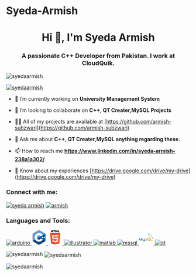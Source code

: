 # Syeda-Armish
<h1 align="center">Hi 👋, I'm Syeda Armish</h1>
<h3 align="center">A passionate C++ Developer from Pakistan. I work at CloudQuik.</h3>

<p align="left"> <img src="https://komarev.com/ghpvc/?username=syedaarmish&label=Profile%20views&color=0e75b6&style=flat" alt="syedaarmish" /> </p>

<p align="left"> <a href="https://github.com/ryo-ma/github-profile-trophy"><img src="https://github-profile-trophy.vercel.app/?username=syedaarmish" alt="syedaarmish" /></a> </p>

- 🔭 I’m currently working on **University Management System**

- 👯 I’m looking to collaborate on **C++, QT Creater,MySQL Projects**

- 👨‍💻 All of my projects are available at [https://github.com/armish-subzwari](https://github.com/armish-subzwari)

- 💬 Ask me about **C++, QT Creater,MySQL anything regarding these.**

- 📫 How to reach me **https://www.linkedin.com/in/syeda-armish-238a1a302/**

- 📄 Know about my experiences [https://drive.google.com/drive/my-drive](https://drive.google.com/drive/my-drive)

<h3 align="left">Connect with me:</h3>
<p align="left">
<a href="https://linkedin.com/in/syeda armish" target="blank"><img align="center" src="https://raw.githubusercontent.com/rahuldkjain/github-profile-readme-generator/master/src/images/icons/Social/linked-in-alt.svg" alt="syeda armish" height="30" width="40" /></a>
<a href="https://instagram.com/armish" target="blank"><img align="center" src="https://raw.githubusercontent.com/rahuldkjain/github-profile-readme-generator/master/src/images/icons/Social/instagram.svg" alt="armish" height="30" width="40" /></a>
</p>

<h3 align="left">Languages and Tools:</h3>
<p align="left"> <a href="https://www.arduino.cc/" target="_blank" rel="noreferrer"> <img src="https://cdn.worldvectorlogo.com/logos/arduino-1.svg" alt="arduino" width="40" height="40"/> </a> <a href="https://www.w3schools.com/cpp/" target="_blank" rel="noreferrer"> <img src="https://raw.githubusercontent.com/devicons/devicon/master/icons/cplusplus/cplusplus-original.svg" alt="cplusplus" width="40" height="40"/> </a> <a href="https://www.w3.org/html/" target="_blank" rel="noreferrer"> <img src="https://raw.githubusercontent.com/devicons/devicon/master/icons/html5/html5-original-wordmark.svg" alt="html5" width="40" height="40"/> </a> <a href="https://www.adobe.com/in/products/illustrator.html" target="_blank" rel="noreferrer"> <img src="https://www.vectorlogo.zone/logos/adobe_illustrator/adobe_illustrator-icon.svg" alt="illustrator" width="40" height="40"/> </a> <a href="https://www.mathworks.com/" target="_blank" rel="noreferrer"> <img src="https://upload.wikimedia.org/wikipedia/commons/2/21/Matlab_Logo.png" alt="matlab" width="40" height="40"/> </a> <a href="https://www.microsoft.com/en-us/sql-server" target="_blank" rel="noreferrer"> <img src="https://www.svgrepo.com/show/303229/microsoft-sql-server-logo.svg" alt="mssql" width="40" height="40"/> </a> <a href="https://www.mysql.com/" target="_blank" rel="noreferrer"> <img src="https://raw.githubusercontent.com/devicons/devicon/master/icons/mysql/mysql-original-wordmark.svg" alt="mysql" width="40" height="40"/> </a> <a href="https://www.qt.io/" target="_blank" rel="noreferrer"> <img src="https://upload.wikimedia.org/wikipedia/commons/0/0b/Qt_logo_2016.svg" alt="qt" width="40" height="40"/> </a> </p>

<p><img align="left" src="https://github-readme-stats.vercel.app/api/top-langs?username=syedaarmish&show_icons=true&locale=en&layout=compact" alt="syedaarmish" /></p>

<p>&nbsp;<img align="center" src="https://github-readme-stats.vercel.app/api?username=syedaarmish&show_icons=true&locale=en" alt="syedaarmish" /></p>

<p><img align="center" src="https://github-readme-streak-stats.herokuapp.com/?user=syedaarmish&" alt="syedaarmish" /></p>
